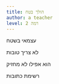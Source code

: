 ```yaml
---
title: הולך בטח
author: a teacher
level: רמה 2
---
```

עצמאי בשטח

לא צריך טובות

הוא אפילו לא מחזיק

רשימת כתובות